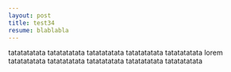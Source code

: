 ```yaml
---
layout: post
title: test34
resume: blablabla
---
```

tatatatatata tatatatatata tatatatatata tatatatatata tatatatatata lorem tatatatatata tatatatatata tatatatatata tatatatatata tatatatatata